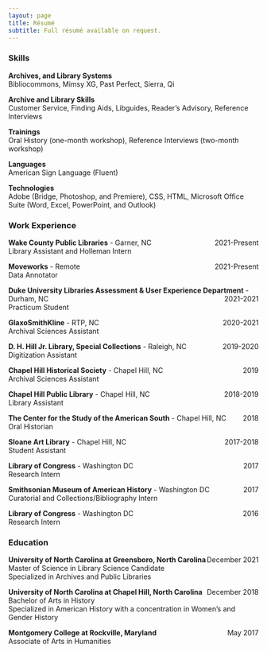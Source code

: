 ```yaml
---
layout: page
title: Résumé
subtitle: Full résumé available on request.
---
```

### Skills
**Archives, and Library Systems**  
Bibliocommons, Mimsy XG, Past Perfect, Sierra, Qi

**Archive and Library Skills**   
Customer Service, Finding Aids, Libguides, Reader’s Advisory, Reference Interviews

**Trainings**  
Oral History (one-month workshop), Reference Interviews (two-month workshop)

**Languages**  
American Sign Language (Fluent)

**Technologies**  
Adobe (Bridge, Photoshop, and Premiere), CSS, HTML, Microsoft Office Suite (Word, Excel, PowerPoint, and Outlook)

### Work Experience
**Wake County Public Libraries** - Garner, NC<span style="float: right; ">2021-Present</span>  
Library Assistant and Holleman Intern

**Moveworks** - Remote<span style="float: right; ">2021-Present</span>  
Data Annotator

**Duke University Libraries Assessment & User Experience Department** - Durham, NC <span style="float: right; ">2021-2021</span>  
Practicum Student

**GlaxoSmithKline** - RTP, NC <span style="float: right; ">2020-2021</span>  
Archival Sciences Assistant

**D. H. Hill Jr. Library, Special Collections** - Raleigh, NC <span style="float: right; ">2019-2020</span>  
Digitization Assistant

**Chapel Hill Historical Society** - Chapel Hill, NC <span style="float: right; ">2019</span>  
Archival Sciences Assistant

**Chapel Hill Public Library** - Chapel Hill, NC <span style="float: right; ">2018-2019</span>  
Library Assistant

**The Center for the Study of the American South** - Chapel Hill, NC <span style="float: right; ">2018</span>  
Oral Historian

**Sloane Art Library** - Chapel Hill, NC <span style="float: right; ">2017-2018</span>  
Student Assistant

**Library of Congress** - Washington DC <span style="float: right; ">2017</span>  
Research Intern

**Smithsonian Museum of American History** - Washington DC <span style="float: right; ">2017</span>  
Curatorial and Collections/Bibliography Intern

**Library of Congress** - Washington DC <span style="float: right; ">2016</span>  
Research Intern

### Education

**University of North Carolina at Greensboro, North Carolina** <span style="float: right; ">December 2021</span>     
Master of Science in Library Science Candidate  
Specialized in Archives and Public Libraries

**University of North Carolina at Chapel Hill, North Carolina** <span style="float: right; ">December 2018</span>  
Bachelor of Arts in History        
Specialized in American History with a concentration in Women’s and Gender History

**Montgomery College at Rockville, Maryland** <span style="float: right; ">May 2017</span>  
Associate of Arts in Humanities
